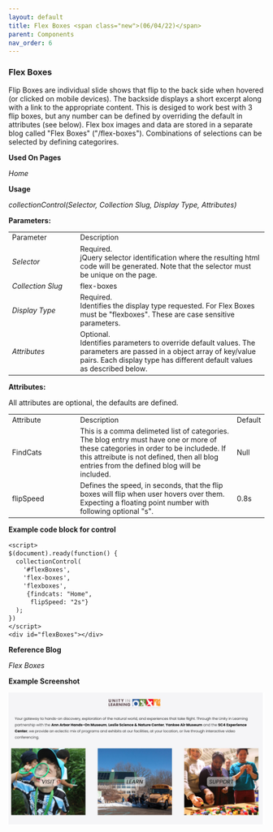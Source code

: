```yaml
---
layout: default
title: Flex Boxes <span class="new">(06/04/22)</span>
parent: Components
nav_order: 6
---
```


### Flex Boxes

Flip Boxes are individual slide shows that flip to the back side when hovered (or clicked on mobile devices).  The backside displays a short excerpt along with a link to the appropriate content.  This is desiged to work best with 3 flip boxes, but any number can be defined by overriding the default in attributes (see below).  Flex box images and data are stored in a separate blog called "Flex Boxes" ("/flex-boxes").  Combinations of selections can be selected by defining categorires.

**Used On Pages**

*Home*

**Usage**

*collectionControl(Selector, Collection Slug, Display Type, Attributes)*

**Parameters:**

<table class="ws-table-all notranslate">
  <tbody>
    <tr class="tableTop">
     <td style="width:120px">Parameter</td>
     <td>Description</td>
    </tr>
    <tr>
      <td><em>Selector</em></td>
      <td>Required.<br>jQuery selector identification where the resulting html code will be generated.  Note that the selector must be unique on the page.</td>
    </tr>
    <tr>
      <td><em>Collection Slug</em></td>
      <td>flex-boxes</td>
    </tr>
    <tr>
      <td><em>Display Type</em></td>
      <td>Required.<br>Identifies the display type requested.  For Flex Boxes must be "flexboxes".  These are case sensitive parameters. </td>
    </tr>
    <tr>
      <td><em>Attributes</em></td>
      <td>Optional.<br>Identifies parameters to override default values.  The parameters are passed in a object array of key/value pairs.  Each display type has different default values as described below. </td>
    </tr>
  </tbody>
</table>

**Attributes:**

All attributes are optional, the defaults are defined.

<table class="ws-table-all notranslate">
  <tbody>
    <tr class="tableTop">
     <td style="width:120px">Attribute</td>
     <td>Description</td>
     <td>Default</td>
    </tr>
    <tr>
      <td>FindCats</td>
      <td>This is a comma delimeted list of categories.  The blog entry must
        have one or more of these categories in order to be includede.   If this attreibute
        is not defined, then all blog entries from the defined blog will be included.
      </td>
      <td>Null</td>
    </tr>
    <tr>
      <td>flipSpeed</td>
      <td>Defines the speed, in seconds, that the flip boxes will flip when user hovers
        over them. Expecting a floating point number with following optional "s".
      </td>
      <td>0.8s</td>
    </tr>
  </tbody>
</table>

**Example code block for control**

```
<script>
$(document).ready(function() {
  collectionControl(
    '#flexBoxes',
    'flex-boxes',
    'flexboxes',
     {findcats: "Home",
      flipSpeed: "2s"}
  );
})
</script>
<div id="flexBoxes"></div>
```

**Reference Blog**

*Flex Boxes*


**Example Screenshot**

![Alt Home Page Flip Boxes](../../assets/images/flip_boxes.jpg "Home Page Flip Boxes")
